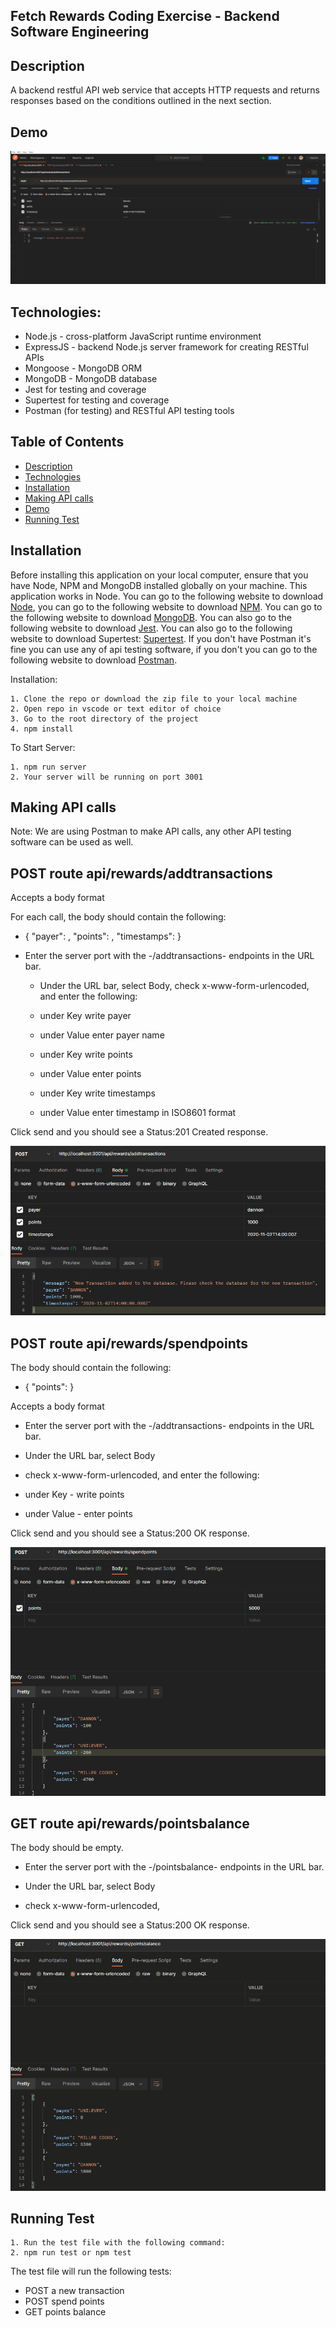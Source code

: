## Fetch Rewards Coding Exercise - Backend Software Engineering

## Description

A backend restful API web service that accepts HTTP requests and returns responses based on the conditions outlined in the next section.

## Demo

![Demo](./video-demo/site-demo.gif)

## Technologies:

- Node.js - cross-platform JavaScript runtime environment
- ExpressJS - backend Node.js server framework for creating RESTful APIs
- Mongoose - MongoDB ORM
- MongoDB - MongoDB database
- Jest for testing and coverage
- Supertest for testing and coverage
- Postman (for testing) and RESTful API testing tools

## Table of Contents

- [Description](#description)
- [Technologies](#topics)
- [Installation](#installation)
- [Making API calls](#making-api-calls)
- [Demo](#demo)
- [Running Test](#tests)

## Installation

Before installing this application on your local computer, ensure that you have Node, NPM and MongoDB installed globally on your machine. This application works in Node. You can go to the following website to download <a href='https://nodejs.org/en/'>Node</a>, you can go to the following website to download <a href='https://www.npmjs.com/'>NPM</a>. You can go to the following website to download <a href='https://www.mongodb.com/'>MongoDB</a>. You can also go to the following website to download <a href='https://jestjs.io/'>Jest</a>. You can also go to the following website to download Supertest: <a href='https://www.npmjs.com/package/supertest'>Supertest</a>.
If you don't have Postman it's fine you can use any of api testing software, if you don't you can go to the following website to download <a href='https://www.getpostman.com/'>Postman</a>.

Installation:

    1. Clone the repo or download the zip file to your local machine
    2. Open repo in vscode or text editor of choice
    3. Go to the root directory of the project
    4. npm install

To Start Server:

    1. npm run server
    2. Your server will be running on port 3001

## Making API calls

Note: We are using Postman to make API calls, any other API testing software can be used as well.

## POST route api/rewards/addtransactions

Accepts a body format

For each call, the body should contain the following:

- { "payer": <string>, "points": <integer>, "timestamps": <ISO8601> }

* Enter the server port with the -/addtransactions- endpoints in the URL bar.

  - Under the URL bar, select Body, check x-www-form-urlencoded, and enter the following:

  - under Key write payer

  - under Value enter payer name

  - under Key write points

  - under Value enter points

  - under Key write timestamps

  - under Value enter timestamp in ISO8601 format

Click send and you should see a Status:201 Created response.

![transaction](./images/add-transaction.gif)

## POST route api/rewards/spendpoints

The body should contain the following:

- { "points": <integer> }

Accepts a body format

- Enter the server port with the -/addtransactions- endpoints in the URL bar.

* Under the URL bar, select Body

* check x-www-form-urlencoded, and enter the following:

- under Key - write points

- under Value - enter points

Click send and you should see a Status:200 OK response.

![spendpoints](./images/spendpoints.gif)

## GET route api/rewards/pointsbalance

The body should be empty.

- Enter the server port with the -/pointsbalance- endpoints in the URL bar.

* Under the URL bar, select Body

* check x-www-form-urlencoded,

Click send and you should see a Status:200 OK response.

![get balance](./images/getbalance.gif)

## Running Test

    1. Run the test file with the following command:
    2. npm run test or npm test

The test file will run the following tests:

- POST a new transaction
- POST spend points
- GET points balance
